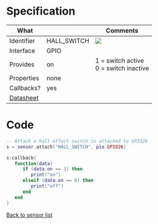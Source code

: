 # Specification

| What         |             | Comments                   |
|--------------|-------------|----------------------------|
| Identifier   | HALL_SWITCH | ![](http://git.whitecatboard.org/hall_switch.png) |
| Interface    | GPIO        |                            |
| Provides     | on          | 1 = switch active<br/>0 = switch inactive |
| Properties   | none        |                            |
| Callbacks?   | yes         |                            |
| [Datasheet](http://www.hyzt.com/manager/upimg/2007328165759.pdf)    |             |                            |


# Code

```lua
-- Attach a hall effect switch is attached to GPIO26
s = sensor.attach("HALL_SWITCH", pio.GPIO26)

s:callback(
   function(data)
      if (data.on == 1) then
         print("on")
      elseif (data.on == 0) then
         print("off")
      end
   end
)
```

[Back to sensor list](https://github.com/whitecatboard/Lua-RTOS-ESP32/wiki/Sensor-module#supported-sensors)